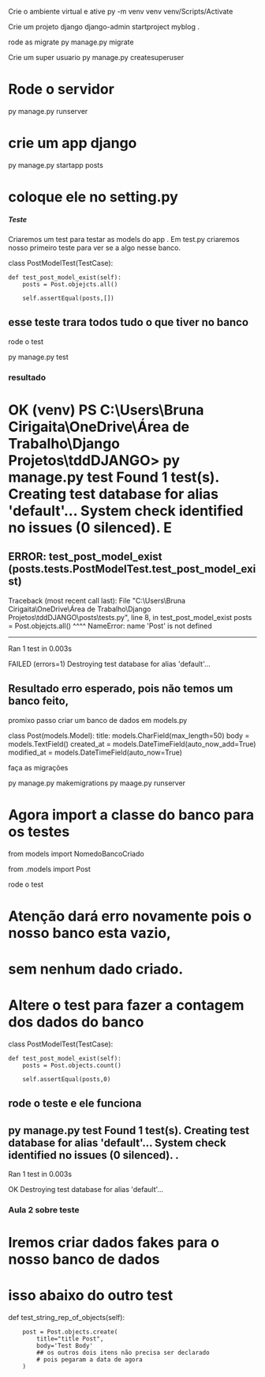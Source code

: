 Crie o ambiente virtual e ative 
py -m venv venv
venv/Scripts/Activate

Crie um projeto django
django-admin startproject myblog .

rode as migrate
py manage.py migrate

Crie um super usuario
py manage.py createsuperuser


# Rode o servidor
py manage.py runserver

# crie um app django
py manage.py startapp posts

# coloque ele no setting.py


##### Teste 

Criaremos um test para testar as models do app .
Em test.py criaremos nosso primeiro teste para ver se a algo nesse banco.

class PostModelTest(TestCase):
    
    def test_post_model_exist(self):
        posts = Post.objejcts.all()

        self.assertEqual(posts,[])

## esse teste trara todos tudo o que tiver no banco

rode o test

py manage.py test

### resultado 
OK
(venv) PS C:\Users\Bruna Cirigaita\OneDrive\Área de Trabalho\Django Projetos\tddDJANGO> py manage.py test
Found 1 test(s).
Creating test database for alias 'default'...
System check identified no issues (0 silenced).
E
======================================================================
ERROR: test_post_model_exist (posts.tests.PostModelTest.test_post_model_exist)        
----------------------------------------------------------------------
Traceback (most recent call last):
  File "C:\Users\Bruna Cirigaita\OneDrive\Área de Trabalho\Django Projetos\tddDJANGO\posts\tests.py", line 8, in test_post_model_exist
    posts = Post.objejcts.all()
            ^^^^
NameError: name 'Post' is not defined

----------------------------------------------------------------------
Ran 1 test in 0.003s

FAILED (errors=1)
Destroying test database for alias 'default'...


## Resultado erro esperado, pois não temos um banco feito,

promixo passo criar um banco de dados em models.py

class Post(models.Model):
    title: models.CharField(max_length=50)
    body = models.TextField()
    created_at = models.DateTimeField(auto_now_add=True)
    modified_at = models.DateTimeField(auto_now=True)

faça as migrações

py manage.py makemigrations
py maage.py runserver

# Agora import a classe do banco para os testes

from models import NomedoBancoCriado

from .models import Post


rode o test

# Atenção dará erro novamente pois o nosso banco esta vazio,
# sem nenhum dado criado.

# Altere o test para fazer a contagem dos dados do banco
class PostModelTest(TestCase):
    
    def test_post_model_exist(self):
        posts = Post.objects.count()

        self.assertEqual(posts,0)

## rode  o teste e ele funciona

py manage.py test
Found 1 test(s).
Creating test database for alias 'default'...
System check identified no issues (0 silenced).
.
----------------------------------------------------------------------
Ran 1 test in 0.003s

OK
Destroying test database for alias 'default'...


### Aula 2  sobre teste

# Iremos criar dados fakes para o nosso banco de dados

# isso abaixo do outro test
def test_string_rep_of_objects(self):
        
        post = Post.objects.create(
            title="title Post",
            body='Test Body'
            ## os outros dois itens não precisa ser declarado
            # pois pegaram a data de agora
        )



